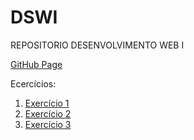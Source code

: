 # DSWI

REPOSITORIO DESENVOLVIMENTO WEB I

[GitHub Page](https://Arthurpdrs.github.io/DSWI/)

Ecercícios:
  <ol>
      <li>
        <a href="https://Arthurpdrs.github.io/DSWI/exercicio1/pages/home.html">Exercício 1</a>
      </li>
      <li>
        <a href="https://Arthurpdrs.github.io/DSWI/exercicio 2/conta.html">Exercício 2</a>
      </li>
      <li>
        <a href="https://Arthurpdrs.github.io/DSWI/exercicio3/pages/home.html">Exercício 3</a>
      </li>
  </ol>
